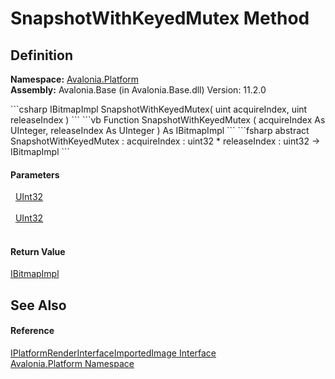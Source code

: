 # SnapshotWithKeyedMutex Method




## Definition
**Namespace:** <a href="N_Avalonia_Platform">Avalonia.Platform</a>  
**Assembly:** Avalonia.Base (in Avalonia.Base.dll) Version: 11.2.0

<Tabs groupId="api-code-preview">
<TabItem value="csharp" label="C#">
```csharp
IBitmapImpl SnapshotWithKeyedMutex(
	uint acquireIndex,
	uint releaseIndex
)
```
</TabItem>
<TabItem value="vb" label="VB">
```vb
Function SnapshotWithKeyedMutex ( 
	acquireIndex As UInteger,
	releaseIndex As UInteger
) As IBitmapImpl
```
</TabItem>
<TabItem value="fsharp" label="F#">
```fsharp
abstract SnapshotWithKeyedMutex : 
        acquireIndex : uint32 * 
        releaseIndex : uint32 -> IBitmapImpl 
```
</TabItem>
</Tabs>



#### Parameters
<dl><dt>  <a href="https://learn.microsoft.com/dotnet/api/system.uint32" target="_blank" rel="noopener noreferrer">UInt32</a></dt><dd> </dd><dt>  <a href="https://learn.microsoft.com/dotnet/api/system.uint32" target="_blank" rel="noopener noreferrer">UInt32</a></dt><dd> </dd></dl>

#### Return Value
<a href="T_Avalonia_Platform_IBitmapImpl">IBitmapImpl</a>

## See Also


#### Reference
<a href="T_Avalonia_Platform_IPlatformRenderInterfaceImportedImage">IPlatformRenderInterfaceImportedImage Interface</a>  
<a href="N_Avalonia_Platform">Avalonia.Platform Namespace</a>  
